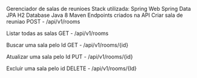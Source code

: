 Gerenciador de salas de reunioes
Stack utilizada:
Spring Web
Spring Data JPA
H2 Database
Java 8
Maven
Endpoints criados na API
Criar sala de reuniao POST - /api/v1/rooms

Listar todas as salas GET - /api/v1/rooms

Buscar uma sala pelo Id GET - /api/v1/rooms/{id}

Atualizar uma sala pelo Id PUT - /api/v1/rooms/{id}

Excluir uma sala pelo id DELETE - /api/v1/rooms/{Id}
